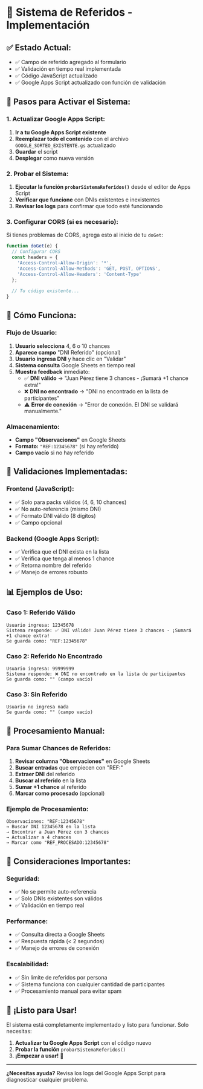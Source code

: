 # 🎯 Sistema de Referidos - Implementación

## ✅ **Estado Actual:**
- ✅ Campo de referido agregado al formulario
- ✅ Validación en tiempo real implementada
- ✅ Código JavaScript actualizado
- ✅ Google Apps Script actualizado con función de validación

## 🚀 **Pasos para Activar el Sistema:**

### **1. Actualizar Google Apps Script:**
1. **Ir a tu Google Apps Script existente**
2. **Reemplazar todo el contenido** con el archivo `GOOGLE_SORTEO_EXISTENTE.gs` actualizado
3. **Guardar** el script
4. **Desplegar** como nueva versión

### **2. Probar el Sistema:**
1. **Ejecutar la función `probarSistemaReferidos()`** desde el editor de Apps Script
2. **Verificar que funcione** con DNIs existentes e inexistentes
3. **Revisar los logs** para confirmar que todo esté funcionando

### **3. Configurar CORS (si es necesario):**
Si tienes problemas de CORS, agrega esto al inicio de tu `doGet`:

```javascript
function doGet(e) {
  // Configurar CORS
  const headers = {
    'Access-Control-Allow-Origin': '*',
    'Access-Control-Allow-Methods': 'GET, POST, OPTIONS',
    'Access-Control-Allow-Headers': 'Content-Type'
  };
  
  // Tu código existente...
}
```

## 🎯 **Cómo Funciona:**

### **Flujo de Usuario:**
1. **Usuario selecciona** 4, 6 o 10 chances
2. **Aparece campo** "DNI Referido" (opcional)
3. **Usuario ingresa DNI** y hace clic en "Validar"
4. **Sistema consulta** Google Sheets en tiempo real
5. **Muestra feedback** inmediato:
   - ✅ **DNI válido** → "Juan Pérez tiene 3 chances - ¡Sumará +1 chance extra!"
   - ❌ **DNI no encontrado** → "DNI no encontrado en la lista de participantes"
   - ⚠️ **Error de conexión** → "Error de conexión. El DNI se validará manualmente."

### **Almacenamiento:**
- **Campo "Observaciones"** en Google Sheets
- **Formato:** `"REF:12345678"` (si hay referido)
- **Campo vacío** si no hay referido

## 🔧 **Validaciones Implementadas:**

### **Frontend (JavaScript):**
- ✅ Solo para packs válidos (4, 6, 10 chances)
- ✅ No auto-referencia (mismo DNI)
- ✅ Formato DNI válido (8 dígitos)
- ✅ Campo opcional

### **Backend (Google Apps Script):**
- ✅ Verifica que el DNI exista en la lista
- ✅ Verifica que tenga al menos 1 chance
- ✅ Retorna nombre del referido
- ✅ Manejo de errores robusto

## 📊 **Ejemplos de Uso:**

### **Caso 1: Referido Válido**
```
Usuario ingresa: 12345678
Sistema responde: ✅ DNI válido! Juan Pérez tiene 3 chances - ¡Sumará +1 chance extra!
Se guarda como: "REF:12345678"
```

### **Caso 2: Referido No Encontrado**
```
Usuario ingresa: 99999999
Sistema responde: ❌ DNI no encontrado en la lista de participantes
Se guarda como: "" (campo vacío)
```

### **Caso 3: Sin Referido**
```
Usuario no ingresa nada
Se guarda como: "" (campo vacío)
```

## 🎯 **Procesamiento Manual:**

### **Para Sumar Chances de Referidos:**
1. **Revisar columna "Observaciones"** en Google Sheets
2. **Buscar entradas** que empiecen con "REF:"
3. **Extraer DNI** del referido
4. **Buscar al referido** en la lista
5. **Sumar +1 chance** al referido
6. **Marcar como procesado** (opcional)

### **Ejemplo de Procesamiento:**
```
Observaciones: "REF:12345678"
→ Buscar DNI 12345678 en la lista
→ Encontrar a Juan Pérez con 3 chances
→ Actualizar a 4 chances
→ Marcar como "REF_PROCESADO:12345678"
```

## 🚨 **Consideraciones Importantes:**

### **Seguridad:**
- ✅ No se permite auto-referencia
- ✅ Solo DNIs existentes son válidos
- ✅ Validación en tiempo real

### **Performance:**
- ✅ Consulta directa a Google Sheets
- ✅ Respuesta rápida (< 2 segundos)
- ✅ Manejo de errores de conexión

### **Escalabilidad:**
- ✅ Sin límite de referidos por persona
- ✅ Sistema funciona con cualquier cantidad de participantes
- ✅ Procesamiento manual para evitar spam

## 🎉 **¡Listo para Usar!**

El sistema está completamente implementado y listo para funcionar. Solo necesitas:

1. **Actualizar tu Google Apps Script** con el código nuevo
2. **Probar la función** `probarSistemaReferidos()`
3. **¡Empezar a usar!** 🚀

---

**¿Necesitas ayuda?** Revisa los logs del Google Apps Script para diagnosticar cualquier problema.

